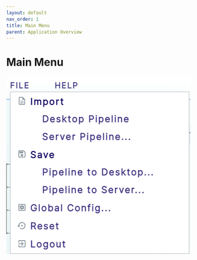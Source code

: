 ```yaml
---
layout: default
nav_order: 1
title: Main Menu
parent: Application Overview
---
```

# Main Menu
<img src="images/Screenshot_MainMenu.png"/>
